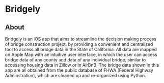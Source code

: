 # Bridgely
## About
Bridgely is an iOS app that aims to streamline the decision making process of bridge construction project, by providing a convenient and centralized tool to access all bridge data
in the State of California. All data are mapped on Apple Map with an intuitive user interface, in which the user can access bridge data of any county and data of any individual 
bridge, similar to accessing housing data in Zillow or in AirBnB. The bridge data shown in this app are all obtained from the public database of FHWA (Federal Highway Adminstration),
which are cleaned up and re-organized using Python. 

